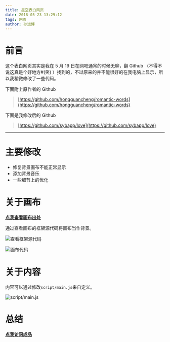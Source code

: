 ```yaml
---
title: 星空表白网页
date: 2018-05-23 13:29:12
tags: 网页
author: 孙远博
---
```


# 前言

这个表白网页其实是我在 5 月 19 日在网吧通宵的时候无聊，翻 Github （不得不说这真是个好地方#(笑) ）找到的，不过原来的并不能很好的在我电脑上显示，所以我稍微修改了一些代码。

下面附上原作者的 Github 

> [https://github.com/hongguancheng/romantic-words](https://github.com/hongguancheng/romantic-words)

下面是我修改后的 Github

> [https://github.com/sybapp/love](https://github.com/sybapp/love)

------

# 主要修改

- 修复背景画布不能正常显示
- 添加背景音乐
- 一些细节上的优化

# 关于画布

[**点我查看画布出处**](https://codepen.io/iamfrontender/details/yNVPeX)

通过查看画布的框架源代码将画布当作背景。

![查看框架源代码](https://t1.aixinxi.net/o_1ce5pbr0ugnu2gs1fqrmv6606a.png-w.jpg)

![画布代码](https://t1.aixinxi.net/o_1ce5pcnceq1tbub1f919t51t2ha.png-w.jpg)



# 关于内容

内容可以通过修改` script/main.js `来自定义。

![script/main.js](https://t1.aixinxi.net/o_1ce5pdhvp8jifej13ut1k6ssn1a.png-w.jpg)

# 总结

[**点我访问成品**](https://sybapp.tk/love)